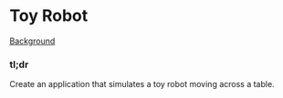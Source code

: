 # Toy Robot

[Background](https://web.archive.org/web/20181122091345/https://joneaves.wordpress.com/2014/07/21/toy-robot-coding-test/)

### tl;dr
Create an application that simulates a toy robot moving across a table.